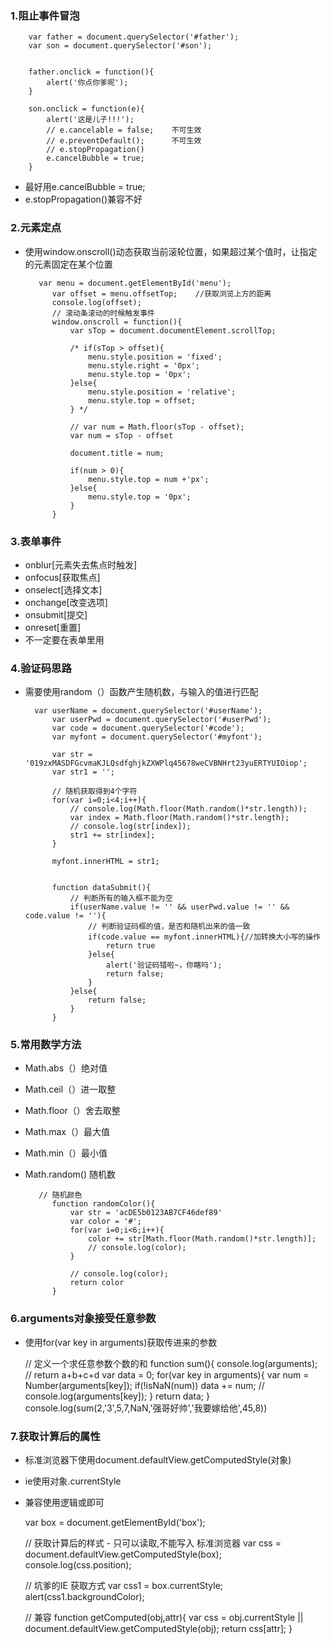 ### 1.阻止事件冒泡

	
		var father = document.querySelector('#father');
	    var son = document.querySelector('#son');
	
	
	    father.onclick = function(){
	        alert('你点你爹呢');
	    }
	
	    son.onclick = function(e){
	        alert('这是儿子!!!');
	        // e.cancelable = false;    不可生效
	        // e.preventDefault();      不可生效
	        // e.stopPropagation()
	        e.cancelBubble = true;
	    }
- 最好用e.cancelBubble = true;
- e.stopPropagation()兼容不好

### 2.元素定点
- 使用window.onscroll()动态获取当前滚轮位置，如果超过某个值时，让指定的元素固定在某个位置

		 var menu = document.getElementById('menu');
		    var offset = menu.offsetTop;    //获取浏览上方的距离
		    console.log(offset);
		    // 滚动条滚动的时候触发事件
		    window.onscroll = function(){
		        var sTop = document.documentElement.scrollTop;
		
		        /* if(sTop > offset){
		            menu.style.position = 'fixed';
		            menu.style.right = '0px';
		            menu.style.top = '0px';
		        }else{
		            menu.style.position = 'relative';
		            menu.style.top = offset;
		        } */
		
		        // var num = Math.floor(sTop - offset);
		        var num = sTop - offset
		
		        document.title = num;
		
		        if(num > 0){
		            menu.style.top = num +'px';
		        }else{
		            menu.style.top = '0px';
		        }
		    }

### 3.表单事件
-  onblur[元素失去焦点时触发]
-  onfocus[获取焦点]
-  onselect[选择文本]
-   onchange[改变选项]
-   onsubmit[提交] 
-   onreset[重置]
-   不一定要在表单里用

### 4.验证码思路
- 需要使用random（）函数产生随机数，与输入的值进行匹配

		var userName = document.querySelector('#userName');
		    var userPwd = document.querySelector('#userPwd');
		    var code = document.querySelector('#code');
		    var myfont = document.querySelector('#myfont');
		
		    var str = '019zxMASDFGcvmaKJLQsdfghjkZXWPlq45678weCVBNHrt23yuERTYUIOiop';
		    var str1 = '';
		
		    // 随机获取得到4个字符
		    for(var i=0;i<4;i++){
		        // console.log(Math.floor(Math.random()*str.length));
		        var index = Math.floor(Math.random()*str.length);
		        // console.log(str[index]);
		        str1 += str[index];
		    }
		
		    myfont.innerHTML = str1;
		
		
		    function dataSubmit(){
		        // 判断所有的输入框不能为空
		        if(userName.value != '' && userPwd.value != '' && code.value != ''){
		            // 判断验证码框的值，是否和随机出来的值一致
		            if(code.value == myfont.innerHTML){//加转换大小写的操作
		                return true
		            }else{
		                alert('验证码错啦~，你瞎吗');
		                return false;
		            }
		        }else{
		            return false;
		        }
		    }

### 5.常用数学方法
- Math.abs（）绝对值
- Math.ceil（）进一取整
- Math.floor（）舍去取整
- Math.max（）最大值
- Math.min（）最小值
- Math.random() 随机数


		 // 随机颜色
		    function randomColor(){
		        var str = 'acDE5b0123AB7CF46def89'
		        var color = '#';
		        for(var i=0;i<6;i++){
		            color += str[Math.floor(Math.random()*str.length)];
		            // console.log(color);
		        }
		
		        // console.log(color);
		        return color
		    }


### 6.arguments对象接受任意参数
- 使用for(var key in arguments)获取传进来的参数

	// 定义一个求任意参数个数的和
	    function sum(){
	        console.log(arguments);
	        // return a+b+c+d
	        var data = 0;
	        for(var key in arguments){
	            var num = Number(arguments[key]);
	            if(!isNaN(num)) data += num;
	            // console.log(arguments[key]);
	        }
	        return data;
	    }
	    console.log(sum(2,'3',5,7,NaN,'强哥好帅','我要嫁给他',45,8))

### 7.获取计算后的属性
- 标准浏览器下使用document.defaultView.getComputedStyle(对象)
- ie使用对象.currentStyle
- 兼容使用逻辑或即可

    var box = document.getElementById('box');

    // 获取计算后的样式 - 只可以读取,不能写入     标准浏览器
    var css = document.defaultView.getComputedStyle(box);
     console.log(css.position);

    // 坑爹的IE 获取方式
    var css1 = box.currentStyle;
     alert(css1.backgroundColor);


    // 兼容
    function getComputed(obj,attr){
        var css = obj.currentStyle || document.defaultView.getComputedStyle(obj);
        return css[attr];
    }

